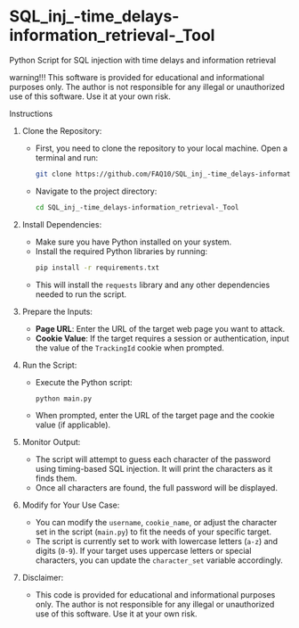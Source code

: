 # SQL_inj_-time_delays-information_retrieval-_Tool
Python Script for SQL injection with time delays and information retrieval

warning!!!
This software is provided for educational and informational purposes only. The author is not responsible for any illegal or unauthorized use of this software. Use it at your own risk.



Instructions

1. Clone the Repository:
   - First, you need to clone the repository to your local machine. Open a terminal and run:
     ```bash
     git clone https://github.com/FAQ10/SQL_inj_-time_delays-information_retrieval-_Tool.git
     ```
   - Navigate to the project directory:
     ```bash
     cd SQL_inj_-time_delays-information_retrieval-_Tool
     ```

2. Install Dependencies:
   - Make sure you have Python installed on your system.
   - Install the required Python libraries by running:
     ```bash
     pip install -r requirements.txt
     ```
   - This will install the `requests` library and any other dependencies needed to run the script.

3. Prepare the Inputs:
   - **Page URL**: Enter the URL of the target web page you want to attack.
   - **Cookie Value**: If the target requires a session or authentication, input the value of the `TrackingId` cookie when prompted.

4. Run the Script:
   - Execute the Python script:
     ```bash
     python main.py
     ```
   - When prompted, enter the URL of the target page and the cookie value (if applicable).

5. Monitor Output:
   - The script will attempt to guess each character of the password using timing-based SQL injection. It will print the characters as it finds them.
   - Once all characters are found, the full password will be displayed.

6. Modify for Your Use Case:
   - You can modify the `username`, `cookie_name`, or adjust the character set in the script (`main.py`) to fit the needs of your specific target.
   - The script is currently set to work with lowercase letters (`a-z`) and digits (`0-9`). If your target uses uppercase letters or special characters, you can update the `character_set` variable accordingly.

7. Disclaimer:
   - This code is provided for educational and informational purposes only. The author is not responsible for any illegal or unauthorized use of this software. Use it at your own risk.

